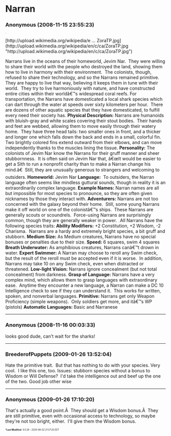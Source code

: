 # Narran

### **Anonymous** (2008-11-15 23:55:23)

**<span style="font-size: 0.05em;">Narrans</span>**
<!-- m -->[http://upload.wikimedia.org/wikipedia/e &#8230; ZoraTP.jpg](http://upload.wikimedia.org/wikipedia/en/c/ca/ZoraTP.jpg "http://upload.wikimedia.org/wikipedia/en/c/ca/ZoraTP.jpg")<!-- m -->
Narrans live in the oceans of their homeworld, Jevim Nar.  They were willing to share their world with the people who destroyed the land, showing them how to live in harmony with their environment. 
The colonists, though, refused to share their technology, and so the Narrans remained primitive.  They are happy to live that way, believing it keeps them in tune with their world.  They try to live harmoniously with nature, and have constructed entire cities within their worldâ€™s widespread coral reefs.
For transportation, the Narrans have domesticated a local shark species which can dart through the water at speeds over sixty kilometers per hour.  There are dozens of other aquatic species that they have domesticated, to fulfill every need their society has.
**Physical Description:** Narrans are humanoids with bluish-gray and white scales covering their stout bodies.  Their hands and feet are webbed, allowing them to move easily through their watery home.  They have three head tails: two smaller ones in front, and a thicker and longer one which falls down the back and ends in a small, colorful fin.  Two brightly colored fins extend outward from their elbows, and can move independently thanks to the muscles lining the tissue.
**Personality:** The colonists of Jevim Nar know the Narrans for their gruff manner and sheer stubbornness.  It is often said on Jevim Nar that, â€œIt would be easier to get a Sith to run a nonprofit charity than to make a Narran change his mind.â€  Still, they are unusually generous to strangers and welcoming to outsiders.
**Homeworld:** Jevim Nar
**Language:**  To outsiders, the Narran language often seems like mindless guttural sounds, though in reality it is an extraordinarily complex language.
**Example Names:** Narran names are all but impossible for most species to pronounce, so they are often given nicknames by those they interact with.
**Adventurers:** Narrans are not too concerned with the galaxy beyond their home.  Still, some young Narrans make it off world on one of the colonistâ€™s ships.  These Narrans are generally scouts or scoundrels.  Force-using Narrans are surprisingly common, though they are generally weaker in power.
**<span style="font-size: 0.04em;">Narran Species Traits </span>**
All Narrans have the following species traits:
**Ability Modifiers:** +2 Constitution, +2 Wisdom, -2 Charisma.  Narrans are a hardy and extremely bright species, a bit gruff and stubborn.
**Medium Size:** As Medium creatures, Narrans have no special bonuses or penalties due to their size.
**Speed:** 6 squares, swim 4 squares
**Breath Underwater:** As amphibious creatures, Narrans canâ€™t drown in water.
**Expert Swimmer:** A Narran may choose to reroll any Swim check, but the result of the reroll must be accepted even if it is worse.  In addition, Narrans may take 10 on any Swim check, even when distracted or threatened.
**Low-light Vision:** Narrans ignore concealment (but not total concealment) from darkness.
**Grasp of Language:** Narrans have a very complex mind, which allows them to grasp languages with extraordinary ease.  Anytime they encounter a new language, a Narran can make a DC 10 Intelligence check to see if they can understand it.  This works for written, spoken, and nonverbal languages.
**Primitive:** Narrans get only Weapon Proficiency (simple weapons).  Only soldiers get more, and itâ€™s WP (pistols)
**Automatic Languages:** Basic and Narranese

---

### **Anonymous** (2008-11-16 00:03:33)

looks good dude, can't wait for the sharks!

---

### **BreederofPuppets** (2009-01-26 13:52:04)

Hate the primitive trait.  But that has nothing to do with your species.
Very cool.  I like this one, too.
Issues: stubborn species without a bonus to Wisdom or Will Defense?  I'd take the intelligence out and beef up the one of the two.
Good job other wise

---

### **Anonymous** (2009-01-26 17:10:20)

That's actually a good point.Â  They should get a Wisdom bonus.Â  They are still primitive, even with occasional access to technology, so maybe they're not too bright, either.  I'll give them the Wisdom bonus.



<span style="font-size: 0.5em;">***Last Modified**: 4.0.28 - *2025-06-02 21:37:20 EDT*</span>